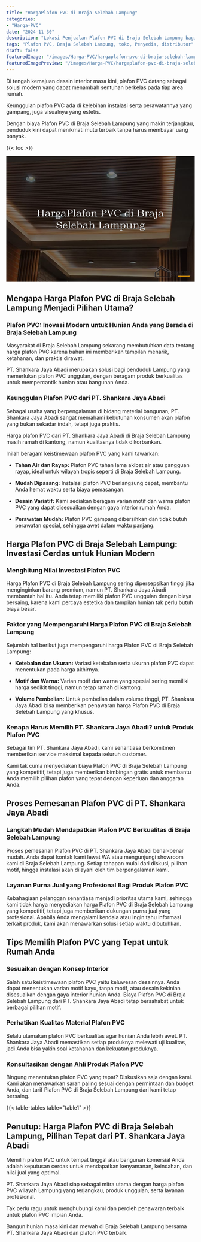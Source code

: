 ```yaml
---
title: "HargaPlafon PVC di Braja Selebah Lampung"
categories:
- "Harga-PVC"
date: "2024-11-30"
description: "Lokasi Penjualan Plafon PVC di Braja Selebah Lampung bagi rumah, office, dan ritel. Produk berkualitas, pilihan motif, variasi warna menarik, dengan servis instalasi dikerjakan oleh tim ahli serta garansi resmi!|Jasa distribusi Plafon PVC di Braja Selebah Lampung bagi kebutuhan rumah, office, maupun toko, dengan material berkualitas dan pemasangan oleh tim berpengalaman serta garansi resmi.|Solusi Plafon PVC di Braja Selebah Lampung yang terpercaya untuk rumah, office, dan ritel, bersama produk berkualitas dan pemasangan dikerjakan oleh teknisi berpengalaman serta jaminan resmi.|Penyediaan Plafon PVC di Braja Selebah Lampung bagi rumah, office, dan ritel, dengan produk unggulan dan penempatan dikerjakan oleh tenaga ahli ahli, dilengkapi beserta garansi resmi.}"
tags: "Plafon PVC, Braja Selebah Lampung, toko, Penyedia, distributor"
draft: false
featuredImage: "/images/Harga-PVC/hargaplafon-pvc-di-braja-selebah-lampung.png"
featuredImagePreview: "/images/Harga-PVC/hargaplafon-pvc-di-braja-selebah-lampung.png"
---
```


Di tengah kemajuan desain interior masa kini, plafon PVC datang sebagai solusi modern yang dapat menambah sentuhan berkelas pada tiap area rumah.

Keunggulan plafon PVC ada di kelebihan instalasi serta perawatannya yang gampang, juga visualnya yang estetis.

Dengan biaya Plafon PVC di Braja Selebah Lampung yang makin terjangkau, penduduk kini dapat menikmati mutu terbaik tanpa harus membayar uang banyak.

{{< toc >}}

![HargaPlafon PVC di Braja Selebah Lampung](/images/Harga-PVC/HargaPlafon-PVC-di-Braja-Selebah-Lampung.png)

## Mengapa Harga Plafon PVC di Braja Selebah Lampung Menjadi Pilihan Utama?

### Plafon PVC: Inovasi Modern untuk Hunian Anda yang Berada di Braja Selebah Lampung

Masyarakat di Braja Selebah Lampung sekarang membutuhkan data tentang harga plafon PVC karena bahan ini memberikan tampilan menarik, ketahanan, dan praktis dirawat.

PT. Shankara Jaya Abadi merupakan solusi bagi penduduk Lampung yang memerlukan plafon PVC unggulan, dengan beragam produk berkualitas untuk mempercantik hunian atau bangunan Anda.

### Keunggulan Plafon PVC dari PT. Shankara Jaya Abadi

Sebagai usaha yang berpengalaman di bidang material bangunan, PT. Shankara Jaya Abadi sangat memahami kebutuhan konsumen akan plafon yang bukan sekadar indah, tetapi juga praktis.

Harga plafon PVC dari PT. Shankara Jaya Abadi di Braja Selebah Lampung masih ramah di kantong, namun kualitasnya tidak dikorbankan.

Inilah beragam keistimewaan plafon PVC yang kami tawarkan:

- **Tahan Air dan Rayap:** Plafon PVC tahan lama akibat air atau gangguan rayap, ideal untuk wilayah tropis seperti di Braja Selebah Lampung.

- **Mudah Dipasang:** Instalasi plafon PVC berlangsung cepat, membantu Anda hemat waktu serta biaya pemasangan.

- **Desain Variatif:** Kami sediakan beragam varian motif dan warna plafon PVC yang dapat disesuaikan dengan gaya interior rumah Anda.

- **Perawatan Mudah:** Plafon PVC gampang dibersihkan dan tidak butuh perawatan spesial, sehingga awet dalam waktu panjang.

## Harga Plafon PVC di Braja Selebah Lampung: Investasi Cerdas untuk Hunian Modern

### Menghitung Nilai Investasi Plafon PVC

Harga Plafon PVC di Braja Selebah Lampung sering dipersepsikan tinggi jika menginginkan barang premium, namun PT. Shankara Jaya Abadi membantah hal itu. Anda tetap memiliki plafon PVC unggulan dengan biaya bersaing, karena kami percaya estetika dan tampilan hunian tak perlu butuh biaya besar.

### Faktor yang Mempengaruhi Harga Plafon PVC di Braja Selebah Lampung

Sejumlah hal berikut juga mempengaruhi harga Plafon PVC di Braja Selebah Lampung:

- **Ketebalan dan Ukuran:** Variasi ketebalan serta ukuran plafon PVC dapat menentukan pada harga akhirnya.

- **Motif dan Warna:** Varian motif dan warna yang spesial sering memiliki harga sedikit tinggi, namun tetap ramah di kantong.

- **Volume Pembelian:** Untuk pembelian dalam volume tinggi, PT. Shankara Jaya Abadi bisa memberikan penawaran harga Plafon PVC di Braja Selebah Lampung yang khusus.

### Kenapa Harus Memilih PT. Shankara Jaya Abadi? untuk Produk Plafon PVC

Sebagai tim PT. Shankara Jaya Abadi, kami senantiasa berkomitmen memberikan service maksimal kepada seluruh customer.

Kami tak cuma menyediakan biaya Plafon PVC di Braja Selebah Lampung yang kompetitif, tetapi juga memberikan bimbingan gratis untuk membantu Anda memilih pilihan plafon yang tepat dengan keperluan dan anggaran Anda.

## Proses Pemesanan Plafon PVC di PT. Shankara Jaya Abadi

### Langkah Mudah Mendapatkan Plafon PVC Berkualitas di Braja Selebah Lampung

Proses pemesanan Plafon PVC di PT. Shankara Jaya Abadi benar-benar mudah. Anda dapat kontak kami lewat WA atau mengunjungi showroom kami di Braja Selebah Lampung. Setiap tahapan mulai dari diskusi, pilihan motif, hingga instalasi akan dilayani oleh tim berpengalaman kami.

### Layanan Purna Jual yang Profesional Bagi Produk Plafon PVC

Kebahagiaan pelanggan senantiasa menjadi prioritas utama kami, sehingga kami tidak hanya menyediakan harga Plafon PVC di Braja Selebah Lampung yang kompetitif, tetapi juga memberikan dukungan purna jual yang profesional. Apabila Anda mengalami kendala atau ingin tahu informasi terkait produk, kami akan menawarkan solusi setiap waktu dibutuhkan.

## Tips Memilih Plafon PVC yang Tepat untuk Rumah Anda

### Sesuaikan dengan Konsep Interior

Salah satu keistimewaan plafon PVC yaitu keluwesan desainnya. Anda dapat menentukan varian motif kayu, tanpa motif, atau desain kekinian disesuaikan dengan gaya interior hunian Anda. Biaya Plafon PVC di Braja Selebah Lampung dari PT. Shankara Jaya Abadi tetap bersahabat untuk berbagai pilihan motif.

### Perhatikan Kualitas Material Plafon PVC

Selalu utamakan plafon PVC berkualitas agar hunian Anda lebih awet. PT. Shankara Jaya Abadi memastikan setiap produknya melewati uji kualitas, jadi Anda bisa yakin soal ketahanan dan kekuatan produknya.

### Konsultasikan dengan Ahli Produk Plafon PVC

Bingung menentukan plafon PVC yang tepat? Diskusikan saja dengan kami. Kami akan menawarkan saran paling sesuai dengan permintaan dan budget Anda, dan tarif Plafon PVC di Braja Selebah Lampung dari kami tetap bersaing.

{{< table-tables table="table1" >}}

## Penutup: Harga Plafon PVC di Braja Selebah Lampung, Pilihan Tepat dari PT. Shankara Jaya Abadi

Memilih plafon PVC untuk tempat tinggal atau bangunan komersial Anda adalah keputusan cerdas untuk mendapatkan kenyamanan, keindahan, dan nilai jual yang optimal.

PT. Shankara Jaya Abadi siap sebagai mitra utama dengan harga plafon PVC wilayah Lampung yang terjangkau, produk unggulan, serta layanan profesional.

Tak perlu ragu untuk menghubungi kami dan peroleh penawaran terbaik untuk plafon PVC impian Anda.

Bangun hunian masa kini dan mewah di Braja Selebah Lampung bersama PT. Shankara Jaya Abadi dan plafon PVC terbaik.

